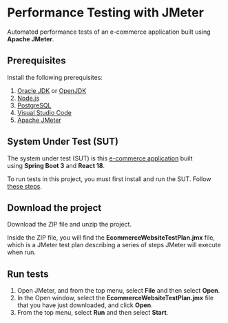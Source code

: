 # Performance Testing with JMeter

Automated performance tests of an e-commerce application built using **Apache JMeter**.

## Prerequisites

Install the following prerequisites:

1. [Oracle JDK](https://www.oracle.com/java/technologies/downloads/) or [OpenJDK](https://openjdk.org/)
2. [Node.js](https://nodejs.org/en/)
3. [PostgreSQL](https://www.postgresql.org/download/)
4. [Visual Studio Code](https://code.visualstudio.com/download)
5. [Apache JMeter](https://jmeter.apache.org/download_jmeter.cgi)

## System Under Test (SUT)

The system under test (SUT) is this [e-commerce application](https://github.com/mgrybel/ecommerce-website) built using **Spring Boot 3** and **React 18**.

To run tests in this project, you must first install and run the SUT. Follow [these steps](https://github.com/mgrybel/ecommerce-website/blob/master/README.md).

## Download the project

Download the ZIP file and unzip the project.

Inside the ZIP file, you will find the **EcommerceWebsiteTestPlan.jmx** file, which is a JMeter test plan describing a series of steps JMeter will execute when run.

## Run tests

1. Open JMeter, and from the top menu, select **File** and then select **Open**.
2. In the Open window, select the **EcommerceWebsiteTestPlan.jmx** file that you have just downloaded, and click **Open**.
3. From the top menu, select **Run** and then select **Start**.
